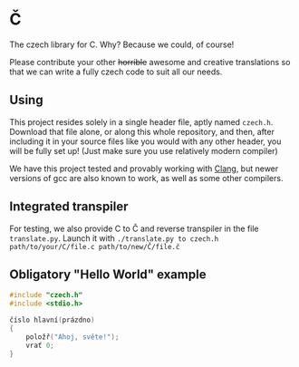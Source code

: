 # Č

The czech library for C. Why? Because we could, of course!

Please contribute your other ~~horrible~~ awesome and creative translations
so that we can write a fully czech code to suit all our needs.

## Using

This project resides solely in a single header file, aptly named `czech.h`.
Download that file alone, or along this whole repository, and then, after
including it in your source files like you would with any other header, you
will be fully set up! (Just make sure you use relatively modern compiler)

We have this project tested and provably working with
[Clang](http://releases.llvm.org/download.html), but newer versions of gcc
are also known to work, as well as some other compilers.

## Integrated transpiler
For testing, we also provide C to Č and reverse transpiler in the file
`translate.py`. Launch it with `./translate.py to czech.h path/to/your/C/file.c path/to/new/Č/file.č`

## Obligatory "Hello World" example

```c
#include "czech.h"
#include <stdio.h>

číslo hlavní(prázdno)
{
    položř("Ahoj, světe!");
    vrať 0;
}
```
